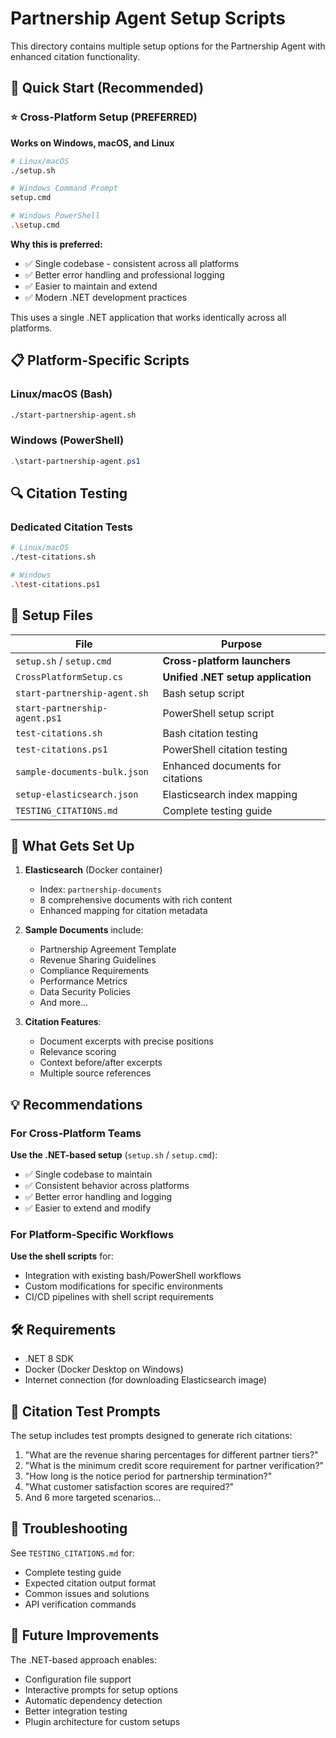 # Partnership Agent Setup Scripts

This directory contains multiple setup options for the Partnership Agent with enhanced citation functionality.

## 🚀 Quick Start (Recommended)

### ⭐ **Cross-Platform Setup (PREFERRED)**
**Works on Windows, macOS, and Linux**

```bash
# Linux/macOS
./setup.sh

# Windows Command Prompt
setup.cmd

# Windows PowerShell
.\setup.cmd
```

**Why this is preferred:**
- ✅ Single codebase - consistent across all platforms
- ✅ Better error handling and professional logging
- ✅ Easier to maintain and extend
- ✅ Modern .NET development practices

This uses a single .NET application that works identically across all platforms.

## 📋 Platform-Specific Scripts

### Linux/macOS (Bash)
```bash
./start-partnership-agent.sh
```

### Windows (PowerShell)
```powershell
.\start-partnership-agent.ps1
```

## 🔍 Citation Testing

### Dedicated Citation Tests
```bash
# Linux/macOS
./test-citations.sh

# Windows
.\test-citations.ps1
```

## 📁 Setup Files

| File | Purpose |
|------|---------|
| `setup.sh` / `setup.cmd` | **Cross-platform launchers** |
| `CrossPlatformSetup.cs` | **Unified .NET setup application** |
| `start-partnership-agent.sh` | Bash setup script |
| `start-partnership-agent.ps1` | PowerShell setup script |
| `test-citations.sh` | Bash citation testing |
| `test-citations.ps1` | PowerShell citation testing |
| `sample-documents-bulk.json` | Enhanced documents for citations |
| `setup-elasticsearch.json` | Elasticsearch index mapping |
| `TESTING_CITATIONS.md` | Complete testing guide |

## 🎯 What Gets Set Up

1. **Elasticsearch** (Docker container)
   - Index: `partnership-documents`
   - 8 comprehensive documents with rich content
   - Enhanced mapping for citation metadata

2. **Sample Documents** include:
   - Partnership Agreement Template
   - Revenue Sharing Guidelines
   - Compliance Requirements
   - Performance Metrics
   - Data Security Policies
   - And more...

3. **Citation Features**:
   - Document excerpts with precise positions
   - Relevance scoring
   - Context before/after excerpts
   - Multiple source references

## 💡 Recommendations

### For Cross-Platform Teams
**Use the .NET-based setup** (`setup.sh` / `setup.cmd`):
- ✅ Single codebase to maintain
- ✅ Consistent behavior across platforms
- ✅ Better error handling and logging
- ✅ Easier to extend and modify

### For Platform-Specific Workflows
**Use the shell scripts** for:
- Integration with existing bash/PowerShell workflows
- Custom modifications for specific environments
- CI/CD pipelines with shell script requirements

## 🛠️ Requirements

- .NET 8 SDK
- Docker (Docker Desktop on Windows)
- Internet connection (for downloading Elasticsearch image)

## 📝 Citation Test Prompts

The setup includes test prompts designed to generate rich citations:

1. "What are the revenue sharing percentages for different partner tiers?"
2. "What is the minimum credit score requirement for partner verification?"
3. "How long is the notice period for partnership termination?"
4. "What customer satisfaction scores are required?"
5. And 6 more targeted scenarios...

## 🔧 Troubleshooting

See `TESTING_CITATIONS.md` for:
- Complete testing guide
- Expected citation output format
- Common issues and solutions
- API verification commands

## 🚀 Future Improvements

The .NET-based approach enables:
- Configuration file support
- Interactive prompts for setup options
- Automatic dependency detection
- Better integration testing
- Plugin architecture for custom setups
